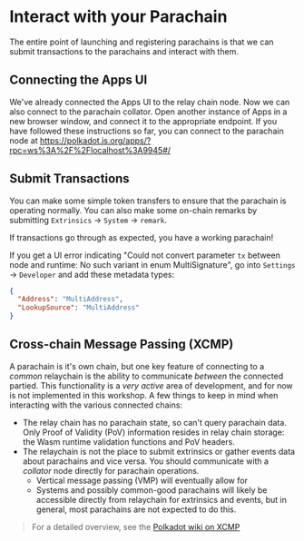 # Interact with your Parachain

The entire point of launching and registering parachains is that we can submit transactions to the
parachains and interact with them.

## Connecting the Apps UI

We've already connected the Apps UI to the relay chain node. Now we can also connect to the
parachain collator. Open another instance of Apps in a new browser window, and connect it to the
appropriate endpoint. If you have followed these instructions so far, you can connect to the
parachain node at https://polkadot.js.org/apps/?rpc=ws%3A%2F%2Flocalhost%3A9945#/

## Submit Transactions

You can make some simple token transfers to ensure that the parachain is operating normally. You can
also make some on-chain remarks by submitting `Extrinsics` -> `System` -> `remark`.

If transactions go through as expected, you have a working parachain!

If you get a UI error
indicating "Could not convert parameter `tx` between node and runtime: No such variant in
enum MultiSignature", go into `Settings` -> `Developer` and add these metadata types:

```json
{
  "Address": "MultiAddress",
  "LookupSource": "MultiAddress"
}
```

## Cross-chain Message Passing (XCMP)

A parachain is it's own chain, but one key feature of connecting to a _common_ relaychain is the
ability to communicate _between_ the connected partied. This functionality is a _very active_
area of development, and for now is not implemented in this workshop. A few things to keep
in mind when interacting with the various connected chains:

- The relay chain has no parachain state, so can't query parachain data.
  Only Proof of Validity (PoV) information resides in relay chain storage: the Wasm runtime
  validation functions and PoV headers.
- The relaychain is not the place to submit extrinsics or gather events data about parachains
  and vice versa. You should communicate with a _collator_ node directly for parachain operations.
  - Vertical message passing (VMP) will eventually allow for
  - Systems and possibly common-good parachains will likely be accessible directly from relaychain
    for extrinsics and events, but in general, most parachains are not expected to do this.

> For a detailed overview, see the [Polkadot wiki on XCMP](https://wiki.polkadot.network/docs/en/learn-crosschain)
